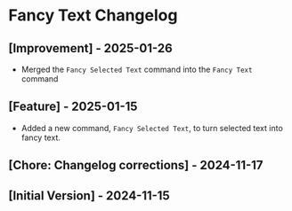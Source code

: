 # Fancy Text Changelog

## [Improvement] - 2025-01-26

- Merged the `Fancy Selected Text` command into the `Fancy Text` command

## [Feature] - 2025-01-15

- Added a new command, `Fancy Selected Text`, to turn selected text into fancy text.

## [Chore: Changelog corrections] - 2024-11-17

## [Initial Version] - 2024-11-15
